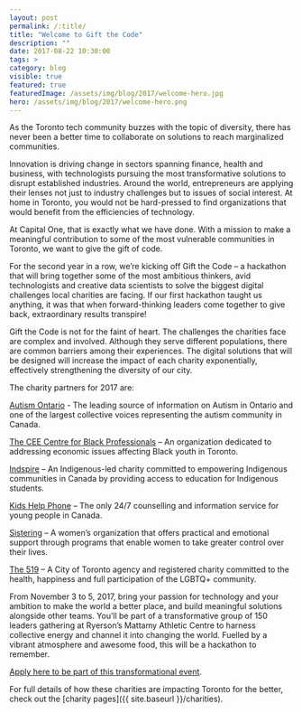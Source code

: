 ```yaml
---
layout: post
permalink: /:title/
title: "Welcome to Gift the Code"
description: ""
date: 2017-08-22 10:30:00
tags: >
category: blog
visible: true
featured: true
featuredImage: /assets/img/blog/2017/welcome-hero.jpg
hero: /assets/img/blog/2017/welcome-hero.png
---
```

As the Toronto tech community buzzes with the topic of diversity, there has never been a better time to collaborate on solutions to reach marginalized communities.

Innovation is driving change in sectors spanning finance, health and business, with technologists pursuing the most transformative solutions to disrupt established industries. Around the world, entrepreneurs are applying their lenses not just to industry challenges but to issues of social interest. At home in Toronto, you would not be hard-pressed to find organizations that would benefit from the efficiencies of technology.

At Capital One, that is exactly what we have done. With a mission to make a meaningful contribution to some of the most vulnerable communities in Toronto, we want to give the gift of code.

For the second year in a row, we’re kicking off Gift the Code – a hackathon that will bring together some of the most ambitious thinkers, avid technologists and creative data scientists to solve the biggest digital challenges local charities are facing. If our first hackathon taught us anything, it was that when forward-thinking leaders come together to give back, extraordinary results transpire!

Gift the Code is not for the faint of heart. The challenges the charities face are complex and involved. Although they serve different populations, there are common barriers among their experiences. The digital solutions that will be designed will increase the impact of each charity exponentially, effectively strengthening the diversity of our city.

The charity partners for 2017 are:

[Autism Ontario](http://www.autismontario.com/) - The leading source of information on Autism in Ontario and one of the largest collective voices representing the autism community in Canada.

[The CEE Centre for Black Professionals](http://www.ceetoronto.com/) – An organization dedicated to addressing economic issues affecting Black youth in Toronto.

[Indspire](http://indspire.ca/) – An Indigenous-led charity committed to empowering Indigenous communities in Canada by providing access to education for Indigenous students.  

[Kids Help Phone](https://kidshelpphone.ca/) – The only 24/7 counselling and information service for young people in Canada.

[Sistering](http://www.sistering.org/) – A women’s organization that offers practical and emotional support through programs that enable women to take greater control over their lives.

[The 519](http://www.the519.org/) – A City of Toronto agency and registered charity committed to the health, happiness and full participation of the LGBTQ+ community.

From November 3 to 5, 2017, bring your passion for technology and your ambition to make the world a better place, and build meaningful solutions alongside other teams. You’ll be part of a transformative group of 150 leaders gathering at Ryerson’s Mattamy Athletic Centre to harness collective energy and channel it into changing the world. Fuelled by a vibrant atmosphere and awesome food, this will be a hackathon to remember.

[Apply here to be part of this transformational event](https://www.hackworks.com/gtc17).

For full details of how these charities are impacting Toronto for the better, check out the [charity pages]({{ site.baseurl }}/charities).
